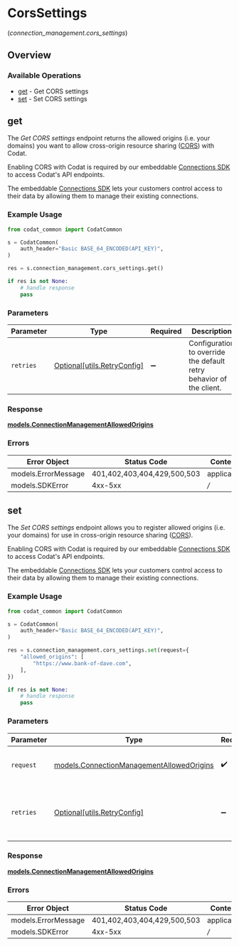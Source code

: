# CorsSettings
(*connection_management.cors_settings*)

## Overview

### Available Operations

* [get](#get) - Get CORS settings
* [set](#set) - Set CORS settings

## get

﻿The *Get CORS settings* endpoint returns the allowed origins (i.e. your domains) you want to allow cross-origin resource sharing ([CORS](https://en.wikipedia.org/wiki/Cross-origin_resource_sharing)) with Codat. 

Enabling CORS with Codat is required by our embeddable [Connections SDK](https://docs.codat.io/auth-flow/optimize/connection-management) to access Codat's API endpoints.

The embeddable [Connections SDK](https://docs.codat.io/auth-flow/optimize/connection-management) lets your customers control access to their data by allowing them to manage their existing connections.

### Example Usage

```python
from codat_common import CodatCommon

s = CodatCommon(
    auth_header="Basic BASE_64_ENCODED(API_KEY)",
)

res = s.connection_management.cors_settings.get()

if res is not None:
    # handle response
    pass

```

### Parameters

| Parameter                                                           | Type                                                                | Required                                                            | Description                                                         |
| ------------------------------------------------------------------- | ------------------------------------------------------------------- | ------------------------------------------------------------------- | ------------------------------------------------------------------- |
| `retries`                                                           | [Optional[utils.RetryConfig]](../../models/utils/retryconfig.md)    | :heavy_minus_sign:                                                  | Configuration to override the default retry behavior of the client. |

### Response

**[models.ConnectionManagementAllowedOrigins](../../models/connectionmanagementallowedorigins.md)**

### Errors

| Error Object                | Status Code                 | Content Type                |
| --------------------------- | --------------------------- | --------------------------- |
| models.ErrorMessage         | 401,402,403,404,429,500,503 | application/json            |
| models.SDKError             | 4xx-5xx                     | */*                         |


## set

﻿The *Set CORS settings* endpoint allows you to register allowed origins (i.e. your domains) for use in cross-origin resource sharing ([CORS](https://en.wikipedia.org/wiki/Cross-origin_resource_sharing)).
 
Enabling CORS with Codat is required by our embeddable [Connections SDK](https://docs.codat.io/auth-flow/optimize/connection-management) to access Codat's API endpoints. 

The embeddable [Connections SDK](https://docs.codat.io/auth-flow/optimize/connection-management) lets your customers control access to their data by allowing them to manage their existing connections.

### Example Usage

```python
from codat_common import CodatCommon

s = CodatCommon(
    auth_header="Basic BASE_64_ENCODED(API_KEY)",
)

res = s.connection_management.cors_settings.set(request={
    "allowed_origins": [
        "https://www.bank-of-dave.com",
    ],
})

if res is not None:
    # handle response
    pass

```

### Parameters

| Parameter                                                                                       | Type                                                                                            | Required                                                                                        | Description                                                                                     |
| ----------------------------------------------------------------------------------------------- | ----------------------------------------------------------------------------------------------- | ----------------------------------------------------------------------------------------------- | ----------------------------------------------------------------------------------------------- |
| `request`                                                                                       | [models.ConnectionManagementAllowedOrigins](../../models/connectionmanagementallowedorigins.md) | :heavy_check_mark:                                                                              | The request object to use for the request.                                                      |
| `retries`                                                                                       | [Optional[utils.RetryConfig]](../../models/utils/retryconfig.md)                                | :heavy_minus_sign:                                                                              | Configuration to override the default retry behavior of the client.                             |

### Response

**[models.ConnectionManagementAllowedOrigins](../../models/connectionmanagementallowedorigins.md)**

### Errors

| Error Object                | Status Code                 | Content Type                |
| --------------------------- | --------------------------- | --------------------------- |
| models.ErrorMessage         | 401,402,403,404,429,500,503 | application/json            |
| models.SDKError             | 4xx-5xx                     | */*                         |
